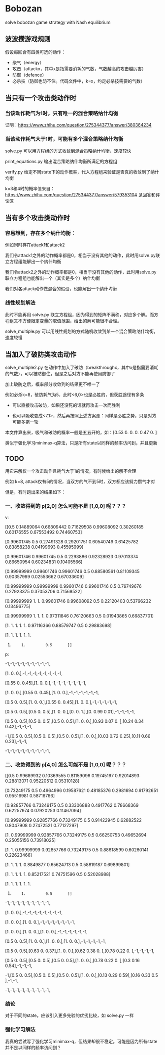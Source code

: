 # Bobozan
solve bobozan game strategy with Nash equilibrium

## 波波攒游戏规则
假设每回合有四类可选的动作：
* 聚气（energy）
* 攻击（attackx，其中x是指需要消耗的气数，气数越高的攻击越厉害）
* 防御（defence）
* 必杀技（防御也防不住。代码文件中，k=x，约定必杀技需要的气数）

## 当只有一个攻击类动作时

### 当该动作耗气为1时，只有唯一的混合策略纳什均衡

证明：https://www.zhihu.com/question/275344377/answer/380364234

### 当该动作耗气大于1时，可能有多个混合策略纳什均衡

solve.py 可以用方程组的方式收敛到混合策略纳什均衡，速度较快

print_equations.py 输出混合策略纳什均衡所满足的方程组

verify.py 给定不同state下的动作概率，代入方程组来验证是否真的收敛到了纳什均衡

k=3和4时的概率值来自：https://www.zhihu.com/question/275344377/answer/579353104 见回答和评论区

## 当有多个攻击类动作时

### 容易想到，存在多个纳什均衡：

例如同时存在attack1和attack2

我们令attack1之外的动作概率都是0，相当于没有其他的动作，此时用solve.py联立方程组能解出一个纳什均衡

我们令attack2之外的动作概率都是0，相当于没有其他的动作，此时用solve.py联立方程组也能解出一个（其实是多个）纳什均衡

我们对各attack动作做混合的假设，也能解出一个纳什均衡

### 线性规划解法

此时不能再用 solve.py 联立方程组，因为得到的矩阵不满秩，对应多个解。而方程组又不方便限定变量的取值范围，给出的解可能很不合理。

solve_multiple.py 可以用线性规划的方式随机收敛到某一个混合策略纳什均衡，速度较慢

## 当加入了破防类攻击动作

solve_multiple2.py 在动作中加入了破防（breakthroughx，其中x是指需要消耗的气数），可以被防御住，但是之后对方不能再使用防御了

加上破防之后，概率部分收敛到的结果更不唯一了

例如必杀k=8，破防耗气为5，此时<6,0>也是必胜的，但获胜途径有多条

* 可以直接攻击破防，如果还没死的话就再攻击一次而胜利

* 也可以吸收变成<7,1>，然后再按照上述方案走：同样是必胜之势，只是对方可能多拖一轮

本文件算出来，吸气和破防的概率一般是五五开的，如：[0.53 0.   0.   0.   0.47 0.  ]

类似于强化学习minimax-q算法，只是所有state以同样的频率访问到，并且更新

## TODO

用它来解仅一个攻击动作且耗气大于1的情况，有时候给出的解不合理

例如 k=8, attack仅有5的情况，当双方的气不到5时，双方都应该努力攒气才对

但是，有时跑出来的结果如下：

### 一、收敛得到的 p[2,0] 怎么可能不是 [1,0,0] 呢？？？

v:

[[0.5        0.14889064 0.66809442 0.71629508 0.99608092 0.30260185
  0.60176555 0.67553492 0.74460753]

[0.99601745 0.5        0.27491328 0.29201751 0.60540749 0.61425782
  0.83858238 0.04199693 0.45595999]

[0.99601746 0.99601745 0.5        0.2293886  0.92328923 0.97013374
  0.86650954 0.60234831 0.10405566]

[0.99999999 0.99601746 0.99601746 0.5        0.88580561 0.81109345
  0.90357999 0.02553662 0.67033609]

[0.99999999 0.99999999 0.99601746 0.99601746 0.5        0.79749676
  0.27923375 0.37053706 0.71568522]

[0.99999999 1.         1.         0.99601746 0.99608092 0.5
  0.22120403 0.53796232 0.13496775]

[0.99999999 1.         1.         1.         0.97311846 0.76120663
  0.5        0.01943865 0.66837701]

[1.         1.         1.         1.         1.         0.97116366
  0.88579747 0.5        0.29883698]

[1.         1.         1.         1.         1.         1.
  1.         1.         0.5       ]]

p:

-1,-1,-1,-1,-1,-1,-1,-1,-1,

[1. 0. 0.],-1,-1,-1,-1,-1,-1,-1,-1,

[0.55 0.   0.45],[1. 0. 0.],-1,-1,-1,-1,-1,-1,-1,

[1. 0. 0.],[0.55 0.   0.45],[1. 0. 0.],-1,-1,-1,-1,-1,-1,

[0.5 0.  0.5],[1. 0. 0.],[0.55 0.   0.45],[1. 0. 0.],-1,-1,-1,-1,-1,

[0.5 0.  0.5],[0.5 0.  0.5],[1. 0. 0.],[0. 0. 1.],[0.   0.99 0.01],-1,-1,-1,-1,

[0.5 0.  0.5],[0.5 0.  0.5],[0.5 0.  0.5],[1. 0. 0.],[0.93 0.07 0.  ],[0.24 0.34 0.42],-1,-1,-1,

-1,[0.5 0.  0.5],[0.5 0.  0.5],[0.5 0.  0.5],[1. 0. 0.],[0.03 0.72 0.25],[0.11 0.66 0.23],-1,-1,

-1,-1,-1,-1,-1,-1,-1,-1,-1,

### 二、收敛得到的 p[4,0] 怎么可能不是 [1,0,0] 呢？？？

[[0.5        0.99689932 0.10369555 0.81159096 0.19745167 0.92014893
  0.28813071 0.95220512 0.05310128]

[0.73249175 0.5        0.4964996  0.19587621 0.48185376 0.2981694
  0.61792651 0.95516981 0.58716766]

[0.92857766 0.73249175 0.5        0.33306888 0.4917762  0.78668369
  0.62257974 0.07920253 0.11467094]

[0.99999999 0.92857766 0.73249175 0.5        0.91422945 0.62882522
  0.8047908  0.27472521 0.77127297]

[1.         0.99999999 0.92857766 0.73249175 0.5        0.66250753
  0.49652694 0.25055156 0.73918025]

[1.         1.         0.99999999 0.92857766 0.73249175 0.5
  0.88618599 0.60260141 0.22623466]

[1.         1.         1.         1.         0.8849877  0.65624713
  0.5        0.58819187 0.69899801]

[1.         1.         1.         1.         1.         0.85217521
  0.74751596 0.5        0.52028988]

[1.         1.         1.         1.         1.         1.
  1.         1.         0.5       ]]

-1,-1,-1,-1,-1,-1,-1,-1,-1,

[1. 0. 0.],-1,-1,-1,-1,-1,-1,-1,-1,

[1. 0. 0.],[1. 0. 0.],-1,-1,-1,-1,-1,-1,-1,

[1. 0. 0.],[1. 0. 0.],[1. 0. 0.],-1,-1,-1,-1,-1,-1,

[0.5 0.  0.5],[1. 0. 0.],[1. 0. 0.],[1. 0. 0.],-1,-1,-1,-1,-1,

[0.5 0.  0.5],[0.63 0.   0.37],[1. 0. 0.],[0.62 0.38 0.  ],[0.78 0.22 0.  ],-1,-1,-1,-1,

[0.5 0.  0.5],[0.5 0.  0.5],[0.5 0.  0.5],[1. 0. 0.],[0.78 0.22 0.  ],[0.3  0.16 0.54],-1,-1,-1,

-1,[0.5 0.  0.5],[0.5 0.  0.5],[0.5 0.  0.5],[1. 0. 0.],[0.13 0.29 0.59],[0.16 0.33 0.5 ],-1,-1,

-1,-1,-1,-1,-1,-1,-1,-1,-1,

### 结论

对于不同的state，应该引入更多先验的优劣比较，如 solve.py 一样

### 强化学习解法

我真的尝试写了强化学习minimax-q，但结果却很不稳定。可能是因为所有state并不是以同样的频率访问到？
